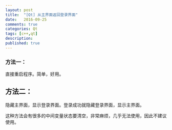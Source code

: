 ```yaml
---
layout: post
title:  "[Qt] 从主界面返回登录界面"
date:   2016-09-25
comments: true
categories: Qt
tags: [c++,qt]
description: 
published: true
---
```


### 方法一：

直接重启程序。简单，好用。


## 方法二：

隐藏主界面，显示登录界面。登录成功就隐藏登录界面，显示主界面。

这种方法会有很多的中间变量状态要清空，非常麻烦，几乎无法使用，因此不建议使用。